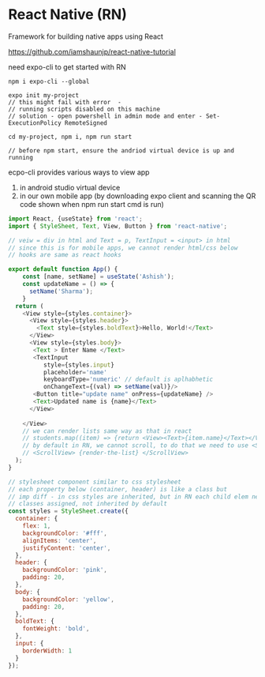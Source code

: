 # React Native (RN)
Framework for building native apps using React  

<https://github.com/iamshaunjp/react-native-tutorial>

need expo-cli to get started with RN

```npm
npm i expo-cli --global

expo init my-project 
// this might fail with error  -
// running scripts disabled on this machine
// solution - open powershell in admin mode and enter - Set-ExecutionPolicy RemoteSigned

cd my-project, npm i, npm run start

// before npm start, ensure the andriod virtual device is up and running
```

ecpo-cli provides various ways to view app  
1. in android studio virtual device 
2. in our own mobile app (by downloading expo client and scanning the QR code shown when npm run start cmd is run)

```javascript
import React, {useState} from 'react';
import { StyleSheet, Text, View, Button } from 'react-native';

// veiw = div in html and Text = p, TextInput = <input> in html
// since this is for mobile apps, we cannot render html/css below
// hooks are same as react hooks

export default function App() {
    const [name, setName] = useState('Ashish');
    const updateName = () => {
      setName('Sharma');
    }
  return (
    <View style={styles.container}>
      <View style={styles.header}>
        <Text style={styles.boldText}>Hello, World!</Text>
      </View>
      <View style={styles.body}>
       <Text > Enter Name </Text>
       <TextInput 
          style={styles.input}
          placeholder='name'
          keyboardType='numeric' // default is aplhabhetic
          onChangeText={(val) => setName(val)}/>
       <Button title="update name" onPress={updateName} />
       <Text>Updated name is {name}</Text>
      </View>    
      
    </View>
    // we can render lists same way as that in react
    // students.map((item) => {return <View><Text>{item.name}</Text></View>})
    // by default in RN, we cannot scroll, to do that we need to use <ScrollView> comp provided by RN
    // <ScrollView> {render-the-list} </ScrollView>
  );
}

// stylesheet component similar to css stylesheet
// each property below (container, header) is like a class but
// imp diff - in css styles are inherited, but in RN each child elem need to have the
// classes assigned, not inherited by default
const styles = StyleSheet.create({
  container: {
    flex: 1,
    backgroundColor: '#fff',
    alignItems: 'center',
    justifyContent: 'center',
  },
  header: {
    backgroundColor: 'pink',
    padding: 20,
  },
  body: {
    backgroundColor: 'yellow',
    padding: 20,
  },
  boldText: {
    fontWeight: 'bold',
  },
  input: {
    borderWidth: 1
  }
});
```